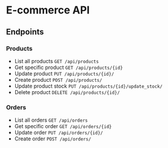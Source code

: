 # E-commerce API

## Endpoints

### Products
- List all products `GET /api/products`
- Get specific product `GET /api/products/{id}`
- Update product `PUT /api/products/{id}/`
- Create product `POST /api/products/`
- Update product stock `PUT /api/products/{id}/update_stock/`
- Delete product `DELETE /api/products/{id}/`


### Orders
- List all orders `GET /api/orders`
- Get specific order `GET /api/orders/{id}`
- Update order `PUT /api/orders/{id}/`
- Create order `POST /api/orders/`
